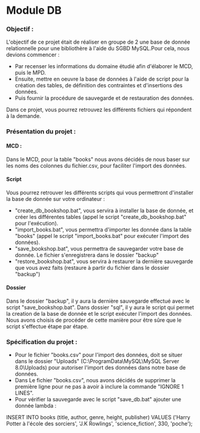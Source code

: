 # Module DB 

### Objectif : 
L'objectif de ce projet était de réaliser en groupe de 2 une base de donnée relationnelle pour une bibliothère à l'aide du SGBD MySQL.Pour cela, nous devions commencer : 
 - Par recenser les informations du domaine étudié afin d'élaborer le MCD, puis le MPD. 
 - Ensuite, mettre en oeuvre la base de données à l'aide de script pour la création des tables, de définition des contraintes et d'insertions des données.
 - Puis fournir la procédure de sauvegarde et de restauration des données. 

Dans ce projet, vous pourrez retrouvez les différents fichiers qui répondent à la demande.

### Présentation du projet :
#### MCD :
Dans le MCD, pour la table "books" nous avons décidés de nous baser sur les noms des colonnes du fichier.csv, pour faciliter l'import des données.

#### Script
Vous pourrez retrouver les différents scripts qui vous permettront d'installer la base de donnée sur votre ordinateur : 
 - "create_db_bookshop.bat", vous servira à installer la base de donnée, et créer les différentes tables (appel le script "create_db_bookshop.bat" pour l'exécution). 
 - "import_books.bat", vous permettra d'importer les donnée dans la table "books" (appel le script "import_books.bat" pour exécuter l'import des données).
 - "save_bookshop.bat", vous permettra de sauvegarder votre base de donnée. Le fichier s'enregistrera dans le dossier "backup"
 - "restore_bookshop.bat", vous servira à restaurer la dernière sauvegarde que vous avez faits (restaure à partir du fichier dans le dossier "backup")

#### Dossier 
Dans le dossier "backup", il y aura la dernière sauvegarde effectué avec le script "save_bookshop.bat".
Dans dossier "sql", il y aura le script qui permet la creation de la base de donnée et le script exécuter l'import des données.
Nous avons choisis de procéder de cette manière pour être sûre que le script s'effectue étape par étape.

### Spécification du projet :
 - Pour le fichier "books.csv" pour l'import des données, doit se situer dans le dossier "Uploads" (C:\ProgramData\MySQL\MySQL Server 8.0\Uploads) pour autoriser l'import des données dans notre base de données.
 - Dans Le fichier "books.csv", nous avons décidés de supprimer la première ligne pour ne pas à avoir à inclure la commande "IGNORE 1 LINES".
 - Pour vérifier la sauvegarde avec le script "save_db.bat" ajouter une donnée lambda : 
 
INSERT INTO books (title, author, genre, height, publisher)
VALUES
('Harry Potter à l'école des sorciers', 'J.K Rowlings', 'science_fiction', 330, 'poche');
 




